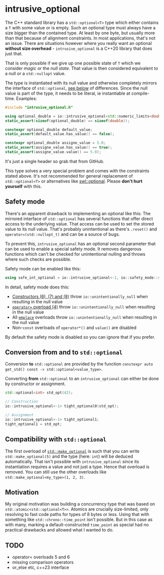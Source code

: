 # intrusive_optional
The C++ standard library has a `std::optional<T>` type which either contains a `T` with some value or is empty. Such an optional type must always have a size bigger than the contained type. At least by one byte, but usually more than that because of alignment constraints. In most applications, that's not an issue. There are situations however where you really want an optional **without size overhead** - `intrusive_optional` is a C++20 library that does just that.

That is only possible if we give up one possible state of `T` which we consider *magic* or the *null state*. That value is then considered equivalent to a null or a `std::nullopt` value.

The type is instantiated with its null value and otherwise completely mirrors the interface of `std::optional`, [see below](#compatibility-with-stdoptional) of differences. Since the null value is part of the type, it needs to be literal, ie instantiable at compile-time. Examples:
```c++
#include "intrusive_optional.h"

using optional_double = io::intrusive_optional<std::numeric_limits<double>::max()>;
static_assert(sizeof(optional_double) == sizeof(double));

constexpr optional_double default_value;
static_assert(default_value.has_value() == false);

constexpr optional_double assigne_value = 5.0;
static_assert(assigne_value.has_value() == true);
static_assert(assigne_value.value() == 5.0);
```
It's just a single header so grab that from GitHub.

This type solves a very special problem and comes with the constraints stated above. It's not recommended for general replacement of `std::optional<T>` or alternatives like [swl::optional](https://github.com/groundswellaudio/swl-optional). Please **don't hurt yourself** with this.


## Safety mode
There's an apparent drawback to implementing an optional like this: The mirrored interface of `std::optional` has several functions that offer direct access to the underlying value. That access can be used to set the stored value to its null value. That's probably unintentional as there's `.reset()` and `operator=(std::nullopt_t)` and can be a source of bugs.

To prevent this, `intrusive_optional` has an optional second parameter that can be used to enable a special safety mode. It removes dangerous functions which can't be checked for unintentional nulling and throws where such checks are possible.

Safety mode can be enabled like this:
```c++
using safe_int_optional = io::intrusive_optional<-1, io::safety_mode::safe>
```

In detail, safety mode does this:

- [Constructors (6), (7) and (8)](https://en.cppreference.com/w/cpp/utility/optional/optional) throw `io::unintentionally_null` when resulting in the null value
- [`operator=` overload (4)](https://en.cppreference.com/w/cpp/utility/optional/operator%3D) throw `io::unintentionally_null` when resulting in the null value
- All [`emplace`](https://en.cppreference.com/w/cpp/utility/optional/emplace) overloads throw `io::unintentionally_null` when resulting in the null value
- Non-`const` overloads of `operator*()` and `value()` are disabled

By default the safety mode is disabled so you can ignore that if you prefer.

## Conversion from and to `std::optional`
Conversion **to** `std::optional` are provided by the function `constexpr auto get_std() const -> std::optional<value_type>`.

Converting **from** `std::optional` to an `intrusive_optional` can either be done by constructor or assignment.

```c++
std::optional<int> std_opt(42);

// Construction
io::intrusive_optional<-1> tight_optional0(std_opt);

// Assignment
io::intrusive_optional<-1> tight_optional1;
tight_optional1 = std_opt;
```

## Compatibility with `std::optional`
The first overload of [`std::make_optional`](https://en.cppreference.com/w/cpp/utility/optional/make_optional) is such that you can write `std::make_optional(5)` and the type (here: `int`) will be deduced automatically. That isn't possible with `intrusive_optional` since its instantiation requires a value and not just a type. Hence that overload is removed. You can still use the other overloads like `std::make_optional<my_type>(1, 2, 3)`.


## Motivation
My original motivation was building a concurrency type that was based on `std::atomic<std::optional<T>>`. Atomics are crucially size-limited, only resolving to fast code paths for types of 8 bytes or less. Using that with something like `std::chrono::time_point` isn't possible. But in this case as with many, marking a default-constructed `time_point` as special had no practical drawbacks and allowed what I wanted to do.


## TODO
- operator= overloads 5 and 6
- missing comparison operators
- or_else etc, c++23 interface
